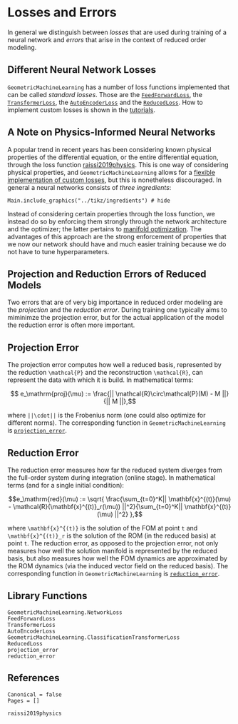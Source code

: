 # Losses and Errors

In general we distinguish between *losses* that are used during training of a neural network and *errors* that arise in the context of reduced order modeling. 

## Different Neural Network Losses

`GeometricMachineLearning` has a number of loss functions implemented that can be called *standard losses*. Those are the [`FeedForwardLoss`](@ref), the [`TransformerLoss`](@ref), the [`AutoEncoderLoss`](@ref) and the [`ReducedLoss`](@ref). How to implement custom losses is shown in the [tutorials](@ref "Adjusting the Loss Function").

## A Note on Physics-Informed Neural Networks

A popular trend in recent years has been considering known physical properties of the differential equation, or the entire differential equation, through the loss function [raissi2019physics](@cite). This is one way of considering physical properties, and `GeometricMachineLearning` allows for a [flexible implementation of custom losses](@ref "Adjusting the Loss Function"), but this is nonetheless discouraged. In general a neural networks consists of *three ingredients*:

```@example
Main.include_graphics("../tikz/ingredients") # hide
```

Instead of considering certain properties through the loss function, we instead do so by enforcing them strongly through the network architecture and the optimizer; the latter pertains to [manifold optimization](@ref "Generalization to Homogeneous Spaces"). The advantages of this approach are the strong enforcement of properties that we now our network should have and much easier training because we do not have to tune hyperparameters. 


## Projection and Reduction Errors of Reduced Models

Two errors that are of very big importance in reduced order modeling are the *projection* and the *reduction error*. During training one typically aims to miminimze the projection error, but for the actual application of the model the reduction error is often more important.

## Projection Error 

The projection error computes how well a reduced basis, represented by the reduction ``\mathcal{P}`` and the reconstruction ``\mathcal{R}``, can represent the data with which it is build. In mathematical terms: 

```math
    e_\mathrm{proj}(\mu) := \frac{|| \mathcal{R}\circ\mathcal{P}(M) - M ||}{|| M ||},
```
where ``||\cdot||`` is the Frobenius norm (one could also optimize for different norms). The corresponding function in `GeometricMachineLearning` is [`projection_error`](@ref).

## Reduction Error

The reduction error measures how far the reduced system diverges from the full-order system during integration (online stage). In mathematical terms (and for a single initial condition): 

```math
e_\mathrm{red}(\mu) := \sqrt{
    \frac{\sum_{t=0}^K|| \mathbf{x}^{(t)}(\mu) - \mathcal{R}(\mathbf{x}^{(t)}_r(\mu)) ||^2}{\sum_{t=0}^K|| \mathbf{x}^{(t)}(\mu) ||^2}
},
```
where ``\mathbf{x}^{(t)}`` is the solution of the FOM at point ``t`` and ``\mathbf{x}^{(t)}_r`` is the solution of the ROM (in the reduced basis) at point ``t``. The reduction error, as opposed to the projection error, not only measures how well the solution manifold is represented by the reduced basis, but also measures how well the FOM dynamics are approximated by the ROM dynamics (via the induced vector field on the reduced basis). The corresponding function in `GeometricMachineLearning` is [`reduction_error`](@ref).

## Library Functions

```@docs
GeometricMachineLearning.NetworkLoss
FeedForwardLoss
TransformerLoss
AutoEncoderLoss
GeometricMachineLearning.ClassificationTransformerLoss
ReducedLoss
projection_error
reduction_error
```

## References

```@bibliography
Canonical = false
Pages = []

raissi2019physics
```